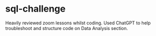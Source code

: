 # sql-challenge

Heavily reviewed zoom lessons whilst coding. 
Used ChatGPT to help troubleshoot and structure code on Data Analysis section. 
